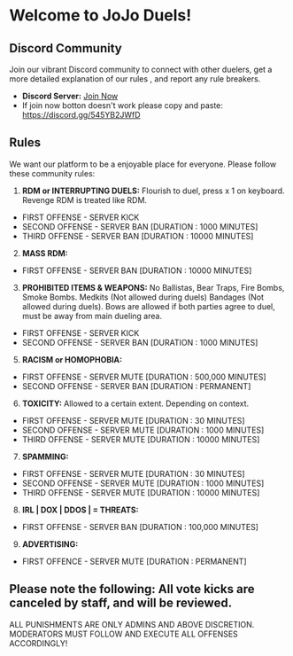 # Welcome to JoJo Duels!

## Discord Community

Join our vibrant Discord community to connect with other duelers, get a more detailed explanation of our rules , and report any rule breakers.

- **Discord Server:** [Join Now](https://discord.gg/545YB2JWfD)
- If join now botton doesn't work please copy and paste: https://discord.gg/545YB2JWfD
## Rules

We want our platform to be a enjoyable place for everyone. Please follow these community rules:

1. **RDM or INTERRUPTING DUELS:** Flourish to duel, press x 1 on keyboard. Revenge RDM is treated like RDM. 
- FIRST OFFENSE - SERVER KICK 
- SECOND OFFENSE - SERVER BAN [DURATION : 1000 MINUTES] 
- THIRD OFFENSE - SERVER BAN [DURATION : 10000 MINUTES] 

2. **MASS RDM:** 
- FIRST OFFENSE - SERVER BAN [DURATION : 10000 MINUTES] 

3. **PROHIBITED ITEMS & WEAPONS:** No Ballistas, Bear Traps, Fire Bombs, Smoke Bombs. Medkits (Not allowed during duels) Bandages (Not allowed during duels). 
Bows are allowed if both parties agree to duel, must be away from main dueling area.
- FIRST OFFENSE - SERVER KICK 
- SECOND OFFENSE - SERVER BAN [DURATION : 1000 MINUTES]

5. **RACISM or HOMOPHOBIA:** 
- FIRST OFFENSE - SERVER MUTE [DURATION : 500,000 MINUTES] 
- SECOND OFFENSE - SERVER BAN [DURATION : PERMANENT]

6. **TOXICITY:** Allowed to a certain extent. Depending on context.
  - FIRST OFFENSE - SERVER MUTE [DURATION : 30 MINUTES] 
- SECOND OFFENSE - SERVER MUTE [DURATION : 1000 MINUTES] 
- THIRD OFFENSE - SERVER MUTE [DURATION : 10000 MINUTES]
  
7. **SPAMMING:**
- FIRST OFFENSE - SERVER MUTE [DURATION : 30 MINUTES] 
- SECOND OFFENSE - SERVER MUTE [DURATION : 1000 MINUTES] 
- THIRD OFFENSE - SERVER MUTE [DURATION : 10000 MINUTES]

8. **IRL | DOX | DDOS | = THREATS:**
- FIRST OFFENSE - SERVER BAN [DURATION : 100,000 MINUTES]
9. **ADVERTISING:**
- FIRST OFFENCE - SERVER MUTE [DURATION : PERMANENT]
## Please note the following: All vote kicks are canceled by staff, and will be reviewed. 
ALL PUNISHMENTS ARE ONLY ADMINS AND ABOVE DISCRETION. MODERATORS MUST FOLLOW AND EXECUTE ALL OFFENSES ACCORDINGLY! 
